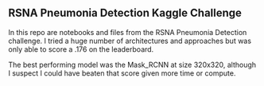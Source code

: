 ## RSNA Pneumonia Detection Kaggle Challenge

In this repo are notebooks and files from the RSNA Pneumonia Detection challenge. I tried a huge number of architectures and approaches but was only able to score a .176 on the leaderboard. 

The best performing model was the Mask_RCNN at size 320x320, although I suspect I could have beaten that score given more time or compute.
